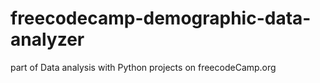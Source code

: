 # freecodecamp-demographic-data-analyzer
part of Data analysis with Python projects on freecodeCamp.org
